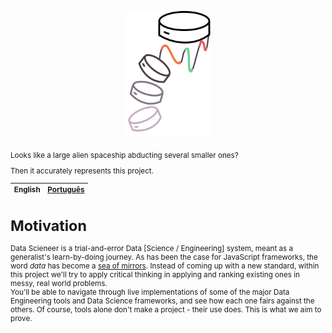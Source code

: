 <p align="center">
    <img style="cursor: default;" src="./assets/logo.svg" height="200px" alt="Data Scieneer's Confusing Logo" />
</p>
<sub>
Looks like a large alien spaceship abducting several smaller ones?

Then it accurately represents this project.</sub>



| English | [Português](README-ptBR.md) |
| --- | --- |


# Motivation
Data Scieneer is a trial-and-error Data [Science / Engineering] system, meant as a generalist's learn-by-doing journey. As has been the case for JavaScript frameworks, the word _data_ has become a [sea of mirrors](https://xkcd.com/927/). Instead of coming up with a new standard, within this project we'll try to apply critical thinking in applying and ranking existing ones in messy, real world problems.  
You'll be able to navigate through live implementations of some of the major Data Engineering tools and Data Science frameworks, and see how each one fairs against the others. Of course, tools alone don't make a project - their use does. This is what we aim to prove.
